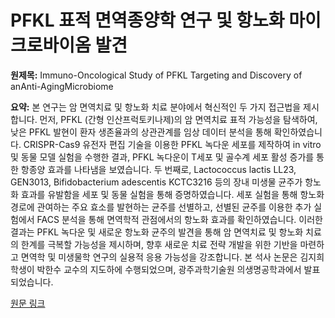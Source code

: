 # PFKL 표적 면역종양학 연구 및 항노화 마이크로바이옴 발견

**원제목:** Immuno-Oncological Study of PFKL Targeting and Discovery of anAnti-AgingMicrobiome

**요약:** 본 연구는 암 면역치료 및 항노화 치료 분야에서 혁신적인 두 가지 접근법을 제시합니다.  먼저,  PFKL (간형 인산프럭토키나제)의 암 면역치료 표적 가능성을 탐색하여,  낮은 PFKL 발현이 환자 생존율과의 상관관계를 임상 데이터 분석을 통해 확인하였습니다. CRISPR-Cas9 유전자 편집 기술을 이용한 PFKL 녹다운 세포를 제작하여  in vitro 및 동물 모델 실험을 수행한 결과,  PFKL 녹다운이 T세포 및 골수계 세포 활성 증가를 통한 항종양 효과를 나타냄을 보였습니다.  두 번째로,  Lactococcus lactis LL23, GEN3013, Bifidobacterium adescentis KCTC3216 등의 장내 미생물 균주가 항노화 효과를 유발함을 세포 및 동물 실험을 통해 증명하였습니다.  세포 실험을 통해 항노화 경로에 관여하는 주요 효소를 발현하는 균주를 선별하고,  선별된 균주를 이용한 추가 실험에서 FACS 분석을 통해 면역학적 관점에서의 항노화 효과를 확인하였습니다.  이러한 결과는 PFKL 녹다운 및 새로운 항노화 균주의 발견을 통해 암 면역치료 및 항노화 치료의 한계를 극복할 가능성을 제시하며,  향후 새로운 치료 전략 개발을 위한 기반을 마련하고 면역학 및 미생물학 연구의 실용적 응용 가능성을 강조합니다.  본 석사 논문은  김지희 학생이 박한수 교수의 지도하에 수행되었으며,  광주과학기술원 의생명공학과에서 발표되었습니다.

[원문 링크](https://scholar.gist.ac.kr/handle/local/19379)
